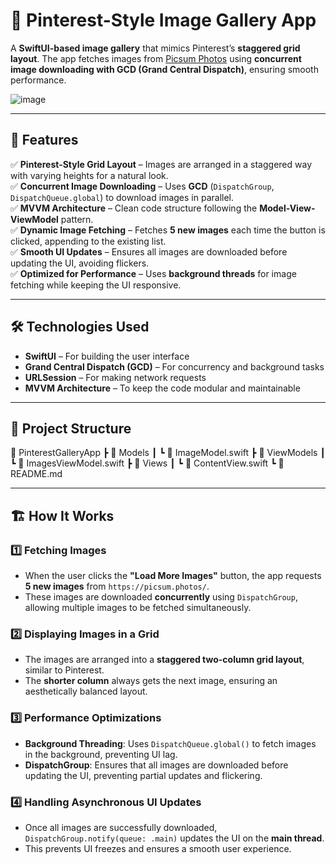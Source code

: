 # 📌 Pinterest-Style Image Gallery App  

A **SwiftUI-based image gallery** that mimics Pinterest’s **staggered grid layout**. The app fetches images from [Picsum Photos](https://picsum.photos/) using **concurrent image downloading with GCD (Grand Central Dispatch)**, ensuring smooth performance.  

![image](https://github.com/user-attachments/assets/253b76f1-aa02-4dd8-beed-c4abc90b6307)


---

## 🎯 Features  

✅ **Pinterest-Style Grid Layout** – Images are arranged in a staggered way with varying heights for a natural look.  
✅ **Concurrent Image Downloading** – Uses **GCD** (`DispatchGroup`, `DispatchQueue.global`) to download images in parallel.  
✅ **MVVM Architecture** – Clean code structure following the **Model-View-ViewModel** pattern.  
✅ **Dynamic Image Fetching** – Fetches **5 new images** each time the button is clicked, appending to the existing list.  
✅ **Smooth UI Updates** – Ensures all images are downloaded before updating the UI, avoiding flickers.  
✅ **Optimized for Performance** – Uses **background threads** for image fetching while keeping the UI responsive.  

---

## 🛠 Technologies Used  

- **SwiftUI** – For building the user interface  
- **Grand Central Dispatch (GCD)** – For concurrency and background tasks  
- **URLSession** – For making network requests  
- **MVVM Architecture** – To keep the code modular and maintainable  

---

## 📂 Project Structure 
📂 PinterestGalleryApp 
┣ 📂 Models
┃ ┗ 📄 ImageModel.swift
┣ 📂 ViewModels
┃ ┗ 📄 ImagesViewModel.swift
┣ 📂 Views
┃ ┗ 📄 ContentView.swift
┗ 📄 README.md

---

## 🏗 How It Works  

### **1️⃣ Fetching Images**  
- When the user clicks the **"Load More Images"** button, the app requests **5 new images** from `https://picsum.photos/`.  
- These images are downloaded **concurrently** using `DispatchGroup`, allowing multiple images to be fetched simultaneously.  

### **2️⃣ Displaying Images in a Grid**  
- The images are arranged into a **staggered two-column grid layout**, similar to Pinterest.  
- The **shorter column** always gets the next image, ensuring an aesthetically balanced layout.  

### **3️⃣ Performance Optimizations**  
- **Background Threading**: Uses `DispatchQueue.global()` to fetch images in the background, preventing UI lag.  
- **DispatchGroup**: Ensures that all images are downloaded before updating the UI, preventing partial updates and flickering.  

### **4️⃣ Handling Asynchronous UI Updates**  
- Once all images are successfully downloaded, `DispatchGroup.notify(queue: .main)` updates the UI on the **main thread**.  
- This prevents UI freezes and ensures a smooth user experience.  
